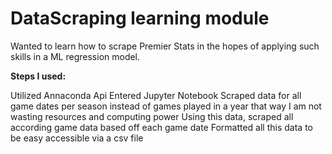 # DataScraping learning module

Wanted to learn how to scrape Premier Stats in the hopes of applying such skills in a ML regression model. 

**Steps I used:**

Utilized Annaconda Api
Entered Jupyter Notebook
Scraped data for all game dates per season instead of games played in a year that way I am not wasting resources and computing power 
Using this data, scraped all according game data based off each game date 
Formatted all this data to be easy accessible via a csv file 
